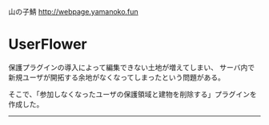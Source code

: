 

 山の子鯖 http://webpage.yamanoko.fun

<h1> UserFlower </h1>


保護プラグインの導入によって編集できない土地が増えてしまい、
サーバ内で新規ユーザが開拓する余地がなくなってしまったという問題がある。


そこで、「参加しなくなったユーザの保護領域と建物を削除する」プラグインを作成した。




----------------------------------
